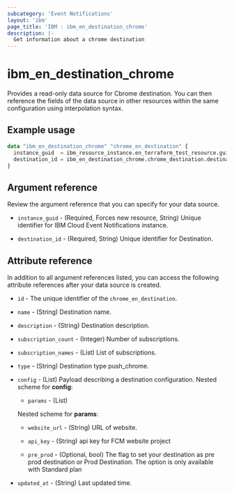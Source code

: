 ```yaml
---
subcategory: 'Event Notifications'
layout: 'ibm'
page_title: 'IBM : ibm_en_destination_chrome'
description: |-
  Get information about a chrome destination
---
```


# ibm_en_destination_chrome

Provides a read-only data source for Cbrome destination. You can then reference the fields of the data source in other resources within the same configuration using interpolation syntax.

## Example usage

```terraform
data "ibm_en_destination_chrome" "chrome_en_destination" {
  instance_guid  = ibm_resource_instance.en_terraform_test_resource.guid
  destination_id = ibm_en_destination_chrome.chrome_destination.destination_id
}
```

## Argument reference

Review the argument reference that you can specify for your data source.

- `instance_guid` - (Required, Forces new resource, String) Unique identifier for IBM Cloud Event Notifications instance.

- `destination_id` - (Required, String) Unique identifier for Destination.

## Attribute reference

In addition to all argument references listed, you can access the following attribute references after your data source is created.

- `id` - The unique identifier of the `chrome_en_destination`.

- `name` - (String) Destination name.

- `description` - (String) Destination description.

- `subscription_count` - (Integer) Number of subscriptions.

- `subscription_names` - (List) List of subscriptions.

- `type` - (String) Destination type push_chrome.

- `config` - (List) Payload describing a destination configuration.
  Nested scheme for **config**:

  - `params` - (List)

  Nested scheme for **params**:

  - `website_url` - (String) URL of website.

  - `api_key` - (String) api key for FCM website project

  - `pre_prod` - (Optional, bool) The flag to set your destination as pre prod destination or Prod Destination. The option is only available with Standard plan

- `updated_at` - (String) Last updated time.
